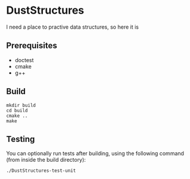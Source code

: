 # DustStructures

I need a place to practive data structures, so here it is

## Prerequisites

- doctest
- cmake
- g++

## Build

```
mkdir build
cd build
cmake ..
make
```

## Testing

You can optionally run tests after building, using the following command (from inside the build directory):
```
./DustStructures-test-unit
```
